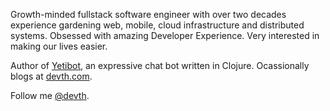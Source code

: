 
Growth-minded fullstack software engineer with over two decades experience gardening web, mobile, cloud infrastructure and distributed systems. Obsessed with amazing Developer Experience. Very interested in making our lives easier.

Author of [Yetibot](https://yetibot.com), an expressive chat bot written in Clojure.
Ocassionally blogs at [devth.com](https://devth.com).

Follow me [@devth](https://x.com/devth).
